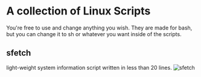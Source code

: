 # A collection of Linux Scripts

You're free to use and change anything you wish.
They are made for bash, but you can change it to sh or whatever you want inside of the scripts.

## sfetch
light-weight system information script written in less than 20 lines.
![sfetch](https://i.imgur.com/tjlk8kh.png)
